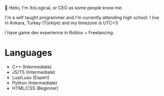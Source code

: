 :wave: Hello, I'm XnLogicaL or CEO as some people know me.

I'm a self taught programmer and I'm currently attending high school.
I live in Ankara, Turkey (Türkiye) and my timezone is UTC+3


I have game dev experience in Roblox + Freelancing.

# Languages
- C++ (Intermediate)
- JS/TS (Intermediate)
- Lua/Luau (Expert)
- Python (Intermediate)
- HTML/CSS (Beginner)

